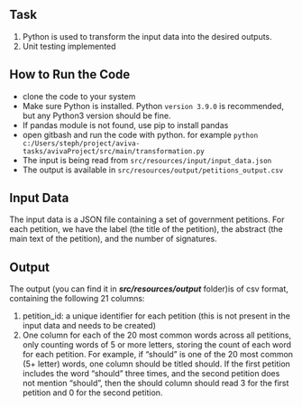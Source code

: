 ## Task 
1. Python is used to transform the input data into the desired outputs. 
2. Unit testing implemented

## How to Run the Code
* clone the code to your system
* Make sure Python is installed. Python ```version 3.9.0``` is recommended, but any Python3 version should be fine.
* If pandas module is not found, use pip to install pandas
* open gitbash and run the code with python. for example  ```python c:/Users/steph/project/aviva-tasks/avivaProject/src/main/transformation.py```
* The input is being read from ```src/resources/input/input_data.json```
* The output is available in ```src/resources/output/petitions_output.csv```


## Input Data 
The input data is a JSON file containing a set of government petitions. For each petition, we have the label (the title of the petition), the abstract (the main text of the petition), and the number of signatures. 

## Output
The output (you can find it in ***src/resources/output*** folder)is of csv format, containing the following 21 columns: 
1. petition_id: a unique identifier for each petition (this is not present in the input 
data and needs to be created) 
2. One column for each of the 20 most common words across all petitions, only 
counting words of 5 or more letters, storing the count of each word for each 
petition. 
For example, if “should” is one of the 20 most common (5+ letter) words, one column 
should be titled should. If the first petition includes the word “should” three 
times, and the second petition does not mention “should”, then the should
column should read 3 for the first petition and 0 for the second petition.
